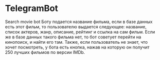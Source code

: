 # TelegramBot
Search movie bot
Боту подается название фильма, если в базе данных есть этот фильм, то пользователю выдается следующее: название, список актеров, жанр, описание, рейтинг и ссылка на сам фильм. Если же в базе данных такого фильма нет, то бот советует перейти на кинопоиск, и найти его там. Также, если пользователь не знает, что хочет посмотреть, у бота есть кнопка, нажав на которую он получит 250 лучших фильмов по версии IMDb.
